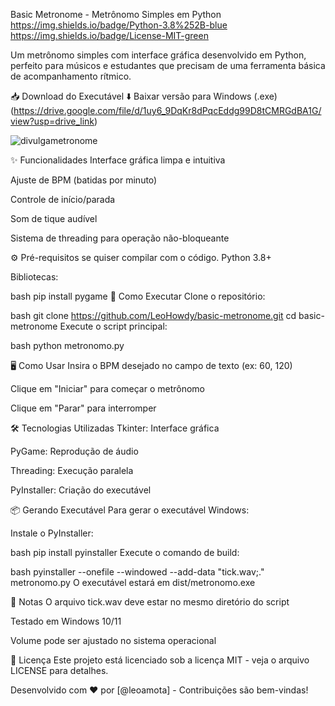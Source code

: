 Basic Metronome - Metrônomo Simples em Python
https://img.shields.io/badge/Python-3.8%252B-blue
https://img.shields.io/badge/License-MIT-green

Um metrônomo simples com interface gráfica desenvolvido em Python, perfeito para músicos e estudantes que precisam de uma ferramenta básica de acompanhamento rítmico.

📥 Download do Executável
⬇️ Baixar versão para Windows (.exe) (https://drive.google.com/file/d/1uy6_9DqKr8dPqcEddg99D8tCMRGdBA1G/view?usp=drive_link)

![divulgametronome](https://github.com/user-attachments/assets/660b1546-5d0e-443b-8202-6fb23337e142)

✨ Funcionalidades
Interface gráfica limpa e intuitiva

Ajuste de BPM (batidas por minuto)

Controle de início/parada

Som de tique audível

Sistema de threading para operação não-bloqueante




⚙️ Pré-requisitos se quiser compilar com o código.
Python 3.8+

Bibliotecas:

bash
pip install pygame
🚀 Como Executar
Clone o repositório:

bash
git clone https://github.com/LeoHowdy/basic-metronome.git
cd basic-metronome
Execute o script principal:

bash
python metronomo.py

🖥️ Como Usar
Insira o BPM desejado no campo de texto (ex: 60, 120)

Clique em "Iniciar" para começar o metrônomo

Clique em "Parar" para interromper

🛠️ Tecnologias Utilizadas
Tkinter: Interface gráfica

PyGame: Reprodução de áudio

Threading: Execução paralela

PyInstaller: Criação do executável

📦 Gerando Executável
Para gerar o executável Windows:

Instale o PyInstaller:

bash
pip install pyinstaller
Execute o comando de build:

bash
pyinstaller --onefile --windowed --add-data "tick.wav;." metronomo.py
O executável estará em dist/metronomo.exe

📝 Notas
O arquivo tick.wav deve estar no mesmo diretório do script

Testado em Windows 10/11

Volume pode ser ajustado no sistema operacional

📄 Licença
Este projeto está licenciado sob a licença MIT - veja o arquivo LICENSE para detalhes.

Desenvolvido com ❤️ por [@leoamota] - Contribuições são bem-vindas!

